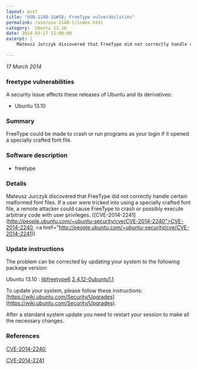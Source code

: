 ```yaml
---
layout: post
title: "USN-2148-1&#58; FreeType vulnerabilities"
permalink: /usn/usn-2148-1/index.html
category:  Ubuntu 13.10
date: 2014-03-17 12:00:00
excerpt: |
    Mateusz Jurczyk discovered that FreeType did not correctly handle certain malformed font files. If a user were tricked into using a specially crafted font file, a remote attacker could cause FreeType to crash or possibly execute arbitrary code with user privileges. ([CVE-2014-2241](http://people.ubuntu.com/~ubuntu-security/cve/CVE-2014-2240">CVE-2014-2240</a>, <a href="http://people.ubuntu.com/~ubuntu-security/cve/CVE-2014-2241)) 
    
--- 
```

 
 

*17 March 2014*

### freetype vulnerabilities

A security issue affects these releases of Ubuntu and its derivatives:

* Ubuntu 13.10

### Summary

FreeType could be made to crash or run programs as your login if it opened a specially crafted font file.

### Software description

* freetype 

### Details

Mateusz Jurczyk discovered that FreeType did not correctly handle certain malformed font files. If a user were tricked into using a specially crafted font file, a remote attacker could cause FreeType to crash or possibly execute arbitrary code with user privileges. ([CVE-2014-2241](http://people.ubuntu.com/~ubuntu-security/cve/CVE-2014-2240">CVE-2014-2240</a>, <a href="http://people.ubuntu.com/~ubuntu-security/cve/CVE-2014-2241)) 

### Update instructions

The problem can be corrected by updating your system to the following package version:

Ubuntu 13.10
 : [libfreetype6](https://launchpad.net/ubuntu/+source/freetype) <span> [2.4.12-0ubuntu1.1](https://launchpad.net/ubuntu/+source/freetype/2.4.12-0ubuntu1.1) </span> 

To update your system, please follow these instructions: [https://wiki.ubuntu.com/Security/Upgrades](https://wiki.ubuntu.com/Security/Upgrades).

After a standard system update you need to restart your session to make all the necessary changes. 

### References

 
 [CVE-2014-2240](http://people.ubuntu.com/~ubuntu-security/cve/CVE-2014-2240), 

 [CVE-2014-2241](http://people.ubuntu.com/~ubuntu-security/cve/CVE-2014-2241)
 

